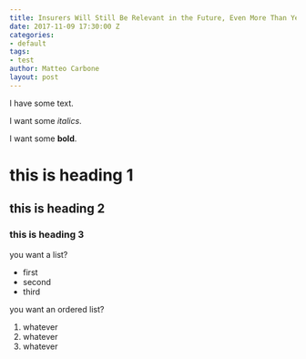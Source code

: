 ```yaml
---
title: Insurers Will Still Be Relevant in the Future, Even More Than Yesterday
date: 2017-11-09 17:30:00 Z
categories:
- default
tags:
- test
author: Matteo Carbone
layout: post
---
```


I have some text.

I want some _italics_.

I want some **bold**.

# this is heading 1

## this is heading 2

### this is heading 3

you want a list?
* first
* second
* third

you want an ordered list?
1. whatever
1. whatever
1. whatever